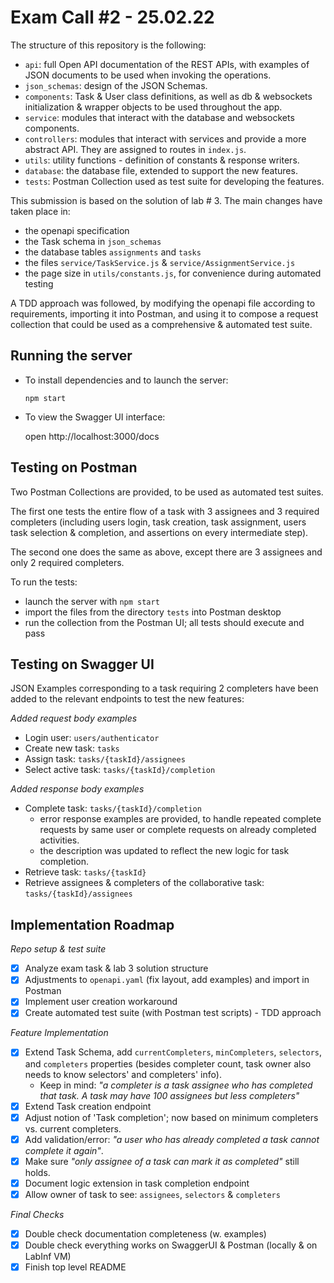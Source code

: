 # Exam Call #2 - 25.02.22

The structure of this repository is the following:
  
- `api`: full Open API documentation of the REST APIs, with examples of JSON documents to be used when invoking the operations.
- `json_schemas`: design of the JSON Schemas.
- `components`: Task & User class definitions, as well as db & websockets initialization & wrapper objects to be used throughout the app. 
- `service`: modules that interact with the database and websockets components.
- `controllers`: modules that interact with services and provide a more abstract API. They are assigned to routes in `index.js`.
- `utils`: utility functions - definition of constants & response writers.
- `database`: the database file, extended to support the new features.
- `tests`: Postman Collection used as test suite for developing the features.

This submission is based on the solution of lab # 3. The main changes have taken place in: 
- the openapi specification
- the Task schema in `json_schemas`
- the database tables `assignments` and `tasks`
- the files `service/TaskService.js` & `service/AssignmentService.js` 
- the page size in `utils/constants.js`, for convenience during automated testing

A TDD approach was followed, by modifying the openapi file according to requirements, importing it into Postman, and using it to compose a request collection that could be used as a comprehensive & automated test suite.

## Running the server

- To install dependencies and to launch the server:
  
  `npm start`

- To view the Swagger UI interface:
  
  open http://localhost:3000/docs
  
## Testing on Postman

Two Postman Collections are provided, to be used as automated test suites. 
  
The first one tests the entire flow of a task with 3 assignees and 3 required completers (including users login, task creation, task assignment, users task selection &  completion, and assertions on every intermediate step).

The second one does the same as above, except there are 3 assignees and only 2 required completers.

To run the tests: 
- launch the server with `npm start`
- import the files from the directory `tests` into Postman desktop 
- run the collection from the Postman UI; all tests should execute and pass

## Testing on Swagger UI

JSON Examples corresponding to a task requiring 2 completers have been added to the relevant endpoints to test the new features:

_Added request body examples_
- Login user: `users/authenticator`
- Create new task: `tasks`
- Assign task: `tasks/{taskId}/assignees`
- Select active task: `tasks/{taskId}/completion`

_Added response body examples_
- Complete task: `tasks/{taskId}/completion`
  - error response examples are provided, to handle repeated complete requests by same user or complete requests on already completed activities. 
  - the description was updated to reflect the new logic for task completion.
- Retrieve task: `tasks/{taskId}`
- Retrieve assignees & completers of the collaborative task: `tasks/{taskId}/assignees`


## Implementation Roadmap
_Repo setup & test suite_
- [x] Analyze exam task & lab 3 solution structure
- [x] Adjustments to `openapi.yaml` (fix layout, add examples) and import in Postman 
- [X] Implement user creation workaround
- [X] Create automated test suite (with Postman test scripts) - TDD approach

_Feature Implementation_
- [X] Extend Task Schema, add `currentCompleters`, `minCompleters`, `selectors`, and `completers` properties (besides completer count, task owner also needs to know selectors' and completers' info). 
  - Keep in mind: _"a completer is a task assignee who has completed that task. A task may have 100 assignees but less completers"_
- [X] Extend Task creation endpoint
- [X] Adjust notion of 'Task completion'; now based on minimum completers vs. current completers.
- [X] Add validation/error: _"a user who has already completed a task cannot complete it again"_.
- [X] Make sure _"only assignee of a task can mark it as completed"_ still holds.
- [X] Document logic extension in task completion endpoint
- [X] Allow owner of task to see: `assignees`, `selectors` & `completers`

_Final Checks_
- [X] Double check documentation completeness (w. examples)
- [X] Double check everything works on SwaggerUI & Postman (locally & on LabInf VM)
- [X] Finish top level README
